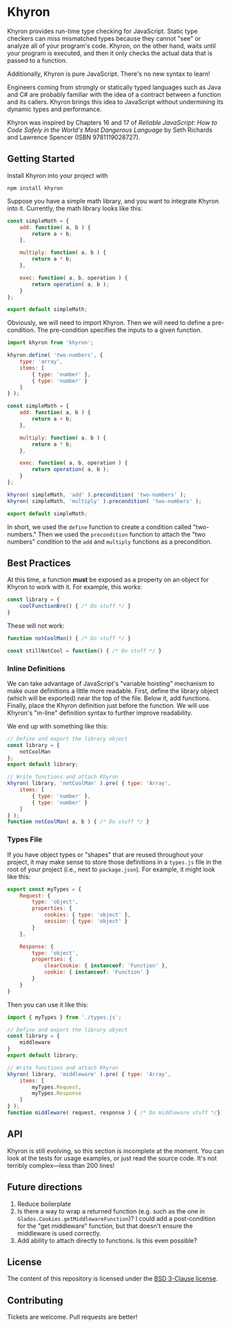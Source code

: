 # Khyron

Khyron provides run-time type checking for JavaScript. Static type checkers can miss mismatched types because they cannot "see" or analyze all of your program's code. Khyron, on the other hand, waits until your program is executed, and then it only checks the actual data that is passed to a function.

Additionally, Khyron is pure JavaScript. There's no new syntax to learn!

Engineers coming from strongly or statically typed languages such as Java and C# are probably familiar with the idea of a contract between a function and its callers. Khyron brings this idea to JavaScript without undermining its dynamic types and performance.

Khyron was inspired by Chapters 16 and 17 of _Reliable JavaScript: How to Code Safely in the World's Most Dangerous Language_ by Seth Richards and Lawrence Spencer (ISBN 9781119028727).

## Getting Started

Install Khyron into your project with

```
npm install khyron
```

Suppose you have a simple math library, and you want to integrate Khyron into it. Currently, the math library looks like this:

```javascript
const simpleMath = {
    add: function( a, b ) {
        return a + b;
    },

    multiply: function( a, b ) {
        return a * b;
    },

    exec: function( a, b, operation ) {
        return operation( a, b );
    }
};

export default simpleMath;
```

Obviously, we will need to import Khyron. Then we will need to define a pre-condition. The pre-condition specifies the inputs to a given function.

```javascript
import khyron from 'khyron';

khyron.define( 'two-numbers', {
    type: 'array',
    items: [
        { type: 'number' },
        { type: 'number' }
    ]
} );

const simpleMath = {
    add: function( a, b ) {
        return a + b;
    },

    multiply: function( a, b ) {
        return a * b;
    },

    exec: function( a, b, operation ) {
        return operation( a, b );
    }
};

khyron( simpleMath, 'add' ).precondition( 'two-numbers' );
khyron( simpleMath, 'multiply' ).precondition( 'two-numbers' );

export default simpleMath;
```

In short, we used the `define` function to create a condition called "two-numbers." Then we used the `precondition` function to attach the "two numbers" condition to the `add` and `multiply` functions as a precondition.

## Best Practices

At this time, a function **must** be exposed as a property on an object for Khyron to work with it. For example, this works:

```javascript
const library = {
    coolFunctionBro() { /* Do stuff */ }
}
```

These will not work:

```javascript
function notCoolMan() { /* Do stuff */ }

const stillNotCool = function() { /* Do stuff */ }
```

### Inline Definitions

We can take advantage of JavaScript's "variable hoisting" mechanism to make ouse definitions a little more readable. First, define the library object (which will be exported) near the top of the file. Below it, add functions. Finally, place the Khyron definition just before the function. We will use Khyron's "in-line" definition syntax to further improve readability.

We end up with something like this:

```javascript
// Define and export the library object
const library = {
    notCoolMan
};
export default library;

// Write functions and attach Khyron
khyron( library, 'notCoolMan' ).pre( { type: 'Array',
    items: [
        { type: 'number' },
        { type: 'number' }
    ]
} );
function notCoolMan( a, b ) { /* Do stuff */ }
```

### Types File

If you have object types or "shapes" that are reused throughout your project, it may make sense to store those definitions in a `types.js` file in the root of your project (i.e., next to `package.json`). For example, it might look like this:

```javascript
export const myTypes = {
    Request: {
        type: 'object',
        properties: {
            cookies: { type: 'object' },
            session: { type: 'object' }
        }
    },

    Response: {
        type: 'object',
        properties: {
            clearCookie: { instanceof: 'Function' },
            cookie: { instanceof: 'Function' }
        }
    }
}
```

Then you can use it like this:

```javascript
import { myTypes } from './types.js';

// Define and export the library object
const library = {
    middleware
}
export default library;

// Write functions and attach Khyron
khyron( library, 'middleware' ).pre( { type: 'Array',
    items: [
        myTypes.Request,
        myTypes.Response
    ]
} );
function middleware( request, response ) { /* Do middleware stuff */}
```

## API

Khyron is still evolving, so this section is incomplete at the moment. You can look at the tests for usage examples, or just read the source code. It's not terribly complex&mdash;less than 200 lines!

## Future directions

1. Reduce boilerplate
1. Is there a way to wrap a returned function (e.g. such as the one in `Glados.Cookies.getMiddlewareFunction`)? I could add a post-condition for the "get middleware" function, but that doesn't ensure the middleware is used correctly.
1. Add ability to attach directly to functions. Is this even possible?

## License

The content of this repository is licensed under the [BSD 3-Clause license][1].

[1]: https://opensource.org/licenses/BSD-3-Clause

## Contributing

Tickets are welcome. Pull requests are better!
